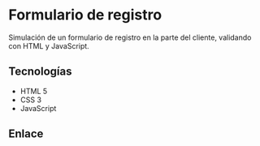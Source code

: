 # Formulario de registro

Simulación de un formulario de registro en la parte del cliente, validando con HTML y JavaScript.

## Tecnologías

- HTML 5
- CSS 3
- JavaScript

## Enlace
